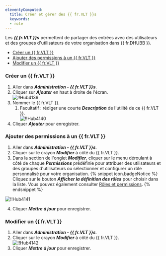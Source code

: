 ```yaml
---
eleventyComputed:
  title: Créer et gérer des {{ fr.VLT }}s
  keywords:
  - role
---
```

Les ***{{ fr.VLT }}s*** permettent de partager des entrées avec des utilisateurs et des groupes d'utilisateurs de votre organisation dans {{ fr.DHUBB }}.  

* [Créer un {{ fr.VLT }}](#créer-un-coffre)  
* [Ajouter des permissions à un {{ fr.VLT }}](#ajouter-des-permissions-à-un-coffre)  
* [Modifier un {{ fr.VLT }}](#modifier-un-coffre)  

### Créer un {{ fr.VLT }} 

1. Aller dans ***Administration - {{ fr.VLT }}s***. 
1. Cliquer sur ***Ajouter*** en haut à droite de l'écran.  
![!!Hub4139](https://webdevolutions.azureedge.net/docs/fr/hub/Hub4139.png) 
1. Nommer le {{ fr.VLT }}. 
    1. Facultatif : rédiger une courte ***Description*** de l'utilité de ce {{ fr.VLT }}.  
    ![!!Hub4140](https://webdevolutions.azureedge.net/docs/fr/hub/Hub4140.png) 
1. Cliquer ***Ajouter*** pour enregistrer. 

### Ajouter des permissions à un {{ fr.VLT }} 

1. Aller dans ***Administration - {{ fr.VLT }}s***. 
1. Cliquer sur le crayon ***Modifier*** à côté du {{ fr.VLT }}. 
1. Dans la section de l'onglet ***Modifier***, cliquer sur le menu déroulant à côté de chaque ***Permissions*** prédéfinie pour attribuer des utilisateurs et des groupes d'utilisateurs ou sélectionner et configurer un rôle personnalisé pour votre organisation. 
{% snippet icon.badgeNotice %} 
Cliquez sur le bouton ***Afficher la définition des rôles*** pour choisir dans la liste. Vous pouvez également consulter [Rôles et permissions](/fr/hub/web-interface/hub-overview/administration/configuration-security/system-permissions/roles-permissions/). 
{% endsnippet %}
 
![!!Hub4141](https://webdevolutions.azureedge.net/docs/fr/hub/Hub4141.png)  

4. Cliquer ***Mettre à jour*** pour enregistrer. 

### Modifier un {{ fr.VLT }} 

1. Aller dans ***Administration - {{ fr.VLT }}s***. 
1. Cliquer sur le crayon ***Modifier*** à côté du {{ fr.VLT }}.  
![!!Hub4142](https://webdevolutions.azureedge.net/docs/fr/hub/Hub4142.png) 
1. Cliquer ***Mettre à jour*** pour enregistrer.

